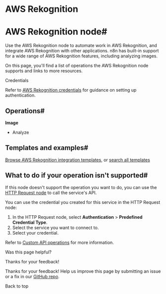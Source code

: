 # AWS Rekognition

[ ](https://github.com/n8n-io/n8n-docs/edit/main/docs/integrations/builtin/app-nodes/n8n-nodes-base.awsrekognition.md "Edit this page")

# AWS Rekognition node#

Use the AWS Rekognition node to automate work in AWS Rekognition, and integrate AWS Rekognition with other applications. n8n has built-in support for a wide range of AWS Rekognition features, including analyzing images.

On this page, you'll find a list of operations the AWS Rekognition node supports and links to more resources.

Credentials

Refer to [AWS Rekognition credentials](../../credentials/aws/) for guidance on setting up authentication. 

## Operations#

**Image**

  * Analyze



## Templates and examples#

[Browse AWS Rekognition integration templates](https://n8n.io/integrations/aws-rekognition/), or [search all templates](https://n8n.io/workflows/)

## What to do if your operation isn't supported#

If this node doesn't support the operation you want to do, you can use the [HTTP Request node](../../core-nodes/n8n-nodes-base.httprequest/) to call the service's API.

You can use the credential you created for this service in the HTTP Request node: 

  1. In the HTTP Request node, select **Authentication** > **Predefined Credential Type**.
  2. Select the service you want to connect to.
  3. Select your credential.



Refer to [Custom API operations](../../../custom-operations/) for more information.

Was this page helpful? 

Thanks for your feedback! 

Thanks for your feedback! Help us improve this page by submitting an issue or a fix in our [GitHub repo](https://github.com/n8n-io/n8n-docs). 

Back to top 
